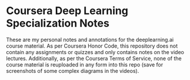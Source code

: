 # Coursera Deep Learning Specialization Notes

These are my personal notes and annotations for the deeplearning.ai course material.
As per Coursera Honor Code, this repository does not contain any assignments or quizzes and only contains notes on the video lectures.
Additionally, as per the Coursera Terms of Service, none of the course material is reuploaded in any form into this repo (save for screenshots of some complex diagrams in the videos).